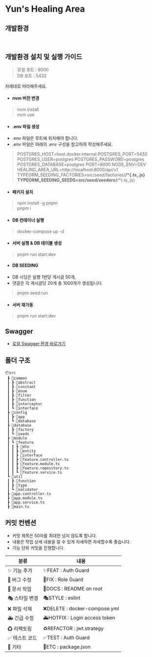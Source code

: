 # Yun's Healing Area

## 개발환경
<img alt="" src="https://img.shields.io/badge/pnpm-F69220?style=flat&logo=pnpm&logoColor=white"/>  
<img alt="" src="https://img.shields.io/badge/TypeScript 5.3.2-3178C6?style=flat&logo=TypeScript&logoColor=white"/>  
<img alt="" src="https://img.shields.io/badge/Node.js 20.9.0-339933?style=flat&logo=Node.js&logoColor=white"/>
<img alt="" src="https://img.shields.io/badge/NestJS-E0234E?style=flat&logo=NestJS&logoColor=white"/>
<img alt="" src="https://img.shields.io/badge/postgreSQL-4169E1?style=flat&logo=postgreSQL&logoColor=white"/>
<img alt="" src="https://img.shields.io/badge/TypeORM 0.3.17-880000?style=flat&logo=&logoColor=white"/>
<img alt="" src="https://img.shields.io/badge/Docker-2496ED?style=flat&logo=Docker&logoColor=white"/>

## 개발환경 설치 및 실행 가이드
> 로컬 포트 : 8000  
> DB 포트 : 5432

차례대로 따라해주세요.

- #### nvm 버전 변경
> nvm install  
> nvm use

- #### .env 파일 생성
- .env 파일은 루트에 위치해야 합니다.
- .env 파일은 아래의 .env 구성을 참고하여 작성해주세요.
> POSTGRES_HOST=host.docker.internal
POSTGRES_PORT=5432
POSTGRES_USER=postgres
POSTGRES_PASSWORD=postgres
POSTGRES_DATABASE=postgres
PORT=8000
NODE_ENV=DEV
HEALING_AREA_URL=http://localhost:8000/api/v1
TYPEORM_SEEDING_FACTORIES=src/seed/factories/**/*{.ts,.js}
TYPEORM_SEEDING_SEEDS=src/seed/seeders/**/*{.ts,.js}

- #### 패키지 설치 
> npm install -g pnpm  
> pnpm i

- #### DB 컨테이너 실행
> docker-compose up -d

- #### 서버 실행 & DB 테이블 생성
> pnpm run start:dev

- #### DB SEEDING
- DB 시딩은 실행 1번당 게시글 50개,  
- 댓글은 각 게시글당 20개 총 1000개가 생성됩니다.
> pnpm seed:run

- #### 서버 재가동
> pnpm run start:dev

## Swagger
* [로컬 Swagger 환경 바로가기](http://localhost:8000/api/v1/api-docs)

## 폴더 구조
```
📦src
 ┣ 📂common
 ┃ ┣ 📂abstract
 ┃ ┣ 📂constant
 ┃ ┣ 📂enum
 ┃ ┣ 📂filter
 ┃ ┣ 📂function
 ┃ ┣ 📂interceptor
 ┃ ┗ 📂interface
 ┣ 📂config
 ┃ ┣ 📂app
 ┃ ┗ 📂database
 ┣ 📂database
 ┃ ┣ 📂factory
 ┃ ┗ 📂seeds
 ┣ 📂module
 ┃ ┗ 📂feature
 ┃ ┃ ┣ 📂dto
 ┃ ┃ ┣ 📂entity
 ┃ ┃ ┣ 📂interface
 ┃ ┃ ┣ 📜feature.controller.ts
 ┃ ┃ ┣ 📜feature.module.ts
 ┃ ┃ ┣ 📜feature.repository.ts
 ┃ ┃ ┗ 📜feature.service.ts
 ┗ 📂util
 ┃ ┣ 📂function
 ┃ ┣ 📂type
 ┃ ┗ 📂validator
 ┣ 📜app.controller.ts
 ┣ 📜app.module.ts
 ┣ 📜app.service.ts
 ┣ 📜main.ts
```

## 커밋 컨벤션
* 커밋 제목은 50자를 최대한 넘지 않도록 합니다.
* 내용은 작업 상세 내용을 알 수 있게 자세하면 자세할수록 좋습니다.
* 기능 단위 커밋을 진행합니다.

| 분류        | 내용                           |
|-----------|------------------------------|
| ✨ 기능 추가   | ✨FEAT : Auth Guard           |
| 🐛 버그 수정  | 🐛FIX : Role Guard           |
| 📝 문서 작업  | 📝DOCS : README on root      |
| 🎭 스타일 변경 | 🎭STYLE : eslint             |
| ❌ 파일 삭제   | ❌DELETE : docker-compose.yml |
| 🚑 긴급 수정  | 🚑HOTFIX : Login access token |
| ♻ 리팩토링    | ♻REFACTOR : jwt.strategy     |
| ✅ 테스트 코드  | ✅TEST : Auth Guard           |
| 🚚 기타     | 🚚ETC : package.json         |

